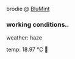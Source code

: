 brodie @ [BluMint](https://www.linkedin.com/company/blumint-io/)

<!--weather_start-->
### working conditions..

weather: haze 

temp: 18.97 °C 👕

<!--weather_end-->
